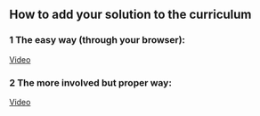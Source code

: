 
## How to add your solution to the curriculum

### 1 The easy way (through your browser):
[Video](https://www.youtube.com/watch?v=V74l_zS1x8E)

### 2 The more involved but proper way:
[Video](https://www.youtube.com/watch?v=mENDYhfxH-o)

